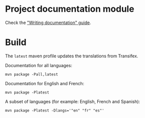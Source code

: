 # Project documentation module

Check the ["Writing documentation" guide](https://geonetwork-opensource.org/manuals/3.8.x/en/contributing/writing-documentation.html).


# Build

The `latest` maven profile updates the translations from Transifex.

Documentation for all languages:

```
mvn package -Pall,latest
```

Documentation for English and French:

```
mvn package -Platest
```

A subset of languages (for example: English, French and Spanish):

```
mvn package -Platest -Dlangs='"en" "fr" "es"'
```